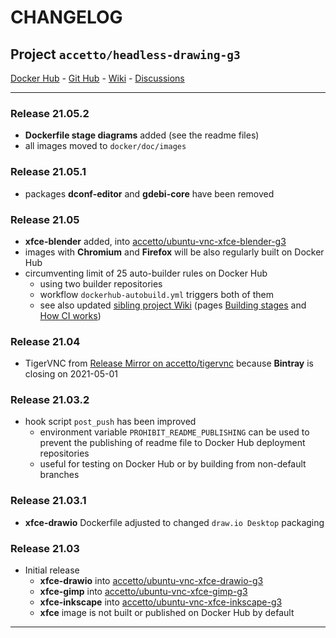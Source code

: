 # CHANGELOG

## Project `accetto/headless-drawing-g3`

[Docker Hub][this-docker] - [Git Hub][this-github] - [Wiki][sibling-wiki] - [Discussions][sibling-discussions]

***

### Release 21.05.2

- **Dockerfile stage diagrams** added (see the readme files)
- all images moved to `docker/doc/images`

### Release 21.05.1

- packages **dconf-editor** and **gdebi-core** have been removed

### Release 21.05

- **xfce-blender** added, into [accetto/ubuntu-vnc-xfce-blender-g3][accetto-ubuntu-vnc-xfce-blender-g3]
- images with **Chromium** and **Firefox** will be also regularly built on Docker Hub
- circumventing limit of 25 auto-builder rules on Docker Hub
  - using two builder repositories
  - workflow `dockerhub-autobuild.yml` triggers both of them
  - see also updated [sibling project Wiki][sibling-wiki] (pages  [Building stages][sibling-wiki-building-stages] and [How CI works][sibling-wiki-how-ci-works])

### Release 21.04

- TigerVNC from [Release Mirror on accetto/tigervnc][accetto-tigervnc-release-mirror] because **Bintray** is closing on 2021-05-01

### Release 21.03.2

- hook script `post_push` has been improved
  - environment variable `PROHIBIT_README_PUBLISHING` can be used to prevent the publishing of readme file to Docker Hub deployment repositories
  - useful for testing on Docker Hub or by building from non-default branches

### Release 21.03.1

- **xfce-drawio** Dockerfile adjusted to changed `draw.io Desktop` packaging

### Release 21.03

- Initial release
  - **xfce-drawio** into [accetto/ubuntu-vnc-xfce-drawio-g3][accetto-ubuntu-vnc-xfce-drawio-g3]
  - **xfce-gimp** into [accetto/ubuntu-vnc-xfce-gimp-g3][accetto-ubuntu-vnc-xfce-gimp-g3]
  - **xfce-inkscape** into [accetto/ubuntu-vnc-xfce-inkscape-g3][accetto-ubuntu-vnc-xfce-inkscape-g3]
  - **xfce** image is not built or published on Docker Hub by default

***

[this-docker]: https://hub.docker.com/u/accetto/
[this-github]: https://github.com/accetto/headless-drawing-g3/

[sibling-wiki]: https://github.com/accetto/ubuntu-vnc-xfce-g3/wiki
[sibling-discussions]: https://github.com/accetto/ubuntu-vnc-xfce-g3/discussions

[sibling-wiki-building-stages]: https://github.com/accetto/ubuntu-vnc-xfce-g3/wiki/Building-stages
[sibling-wiki-how-ci-works]: https://github.com/accetto/ubuntu-vnc-xfce-g3/wiki/How-CI-works

[accetto-ubuntu-vnc-xfce-blender-g3]: https://hub.docker.com/r/accetto/ubuntu-vnc-xfce-blender-g3
[accetto-ubuntu-vnc-xfce-drawio-g3]: https://hub.docker.com/r/accetto/ubuntu-vnc-xfce-drawio-g3
[accetto-ubuntu-vnc-xfce-gimp-g3]: https://hub.docker.com/r/accetto/ubuntu-vnc-xfce-gimp-g3
[accetto-ubuntu-vnc-xfce-inkscape-g3]: https://hub.docker.com/r/accetto/ubuntu-vnc-xfce-inkscape-g3

[accetto-tigervnc-release-mirror]: https://github.com/accetto/tigervnc/releases
